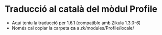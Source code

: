 Traducció al català del mòdul **Profile**
=======================================
- Aquí teniu la traducció per 1.6.1 (compatible amb Zikula 1.3.0-6)
- Només cal copiar la carpeta **ca** a *zk*/modules/Profile/locale/
